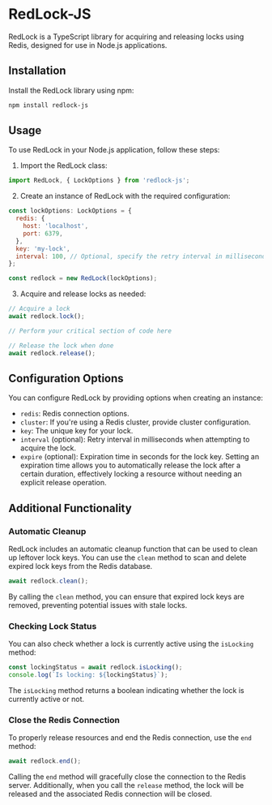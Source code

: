 # RedLock-JS

RedLock is a TypeScript library for acquiring and releasing locks using Redis, designed for use in Node.js applications.

## Installation

Install the RedLock library using npm:

```bash
npm install redlock-js
```

## Usage
To use RedLock in your Node.js application, follow these steps:

1. Import the RedLock class:

```JavaScript
import RedLock, { LockOptions } from 'redlock-js';
```

2. Create an instance of RedLock with the required configuration:

```JavaScript
const lockOptions: LockOptions = {
  redis: {
    host: 'localhost',
    port: 6379,
  },
  key: 'my-lock',
  interval: 100, // Optional, specify the retry interval in milliseconds
};

const redlock = new RedLock(lockOptions);
```

3. Acquire and release locks as needed:

```JavaScript
// Acquire a lock
await redlock.lock();

// Perform your critical section of code here

// Release the lock when done
await redlock.release();

```

## Configuration Options
You can configure RedLock by providing options when creating an instance:

- `redis`: Redis connection options.
- `cluster`: If you're using a Redis cluster, provide cluster configuration.
- `key`: The unique key for your lock.
- `interval` (optional): Retry interval in milliseconds when attempting to acquire the lock.
- `expire` (optional):  Expiration time in seconds for the lock key. Setting an expiration time allows you to automatically release the lock after a certain duration, effectively locking a resource without needing an explicit release operation.

## Additional Functionality
### Automatic Cleanup
RedLock includes an automatic cleanup function that can be used to clean up leftover lock keys. You can use the `clean` method to scan and delete expired lock keys from the Redis database.

```JavaScript
await redlock.clean();
```
By calling the `clean` method, you can ensure that expired lock keys are removed, preventing potential issues with stale locks.

### Checking Lock Status
You can also check whether a lock is currently active using the `isLocking` method:

```JavaScript
const lockingStatus = await redlock.isLocking();
console.log(`Is locking: ${lockingStatus}`);
```
The `isLocking` method returns a boolean indicating whether the lock is currently active or not.

### Close the Redis Connection
To properly release resources and end the Redis connection, use the `end` method:

```JavaScript
await redlock.end();
```
Calling the `end` method will gracefully close the connection to the Redis server. Additionally, when you call the `release` method, the lock will be released and the associated Redis connection will be closed.